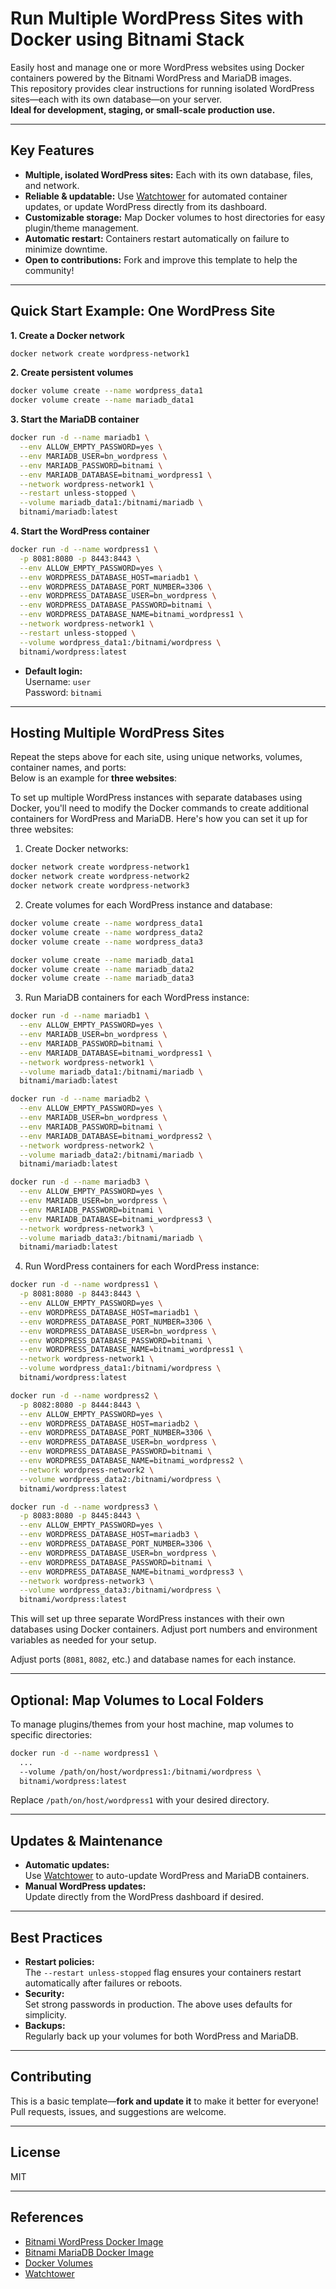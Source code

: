 # Run Multiple WordPress Sites with Docker using Bitnami Stack

Easily host and manage one or more WordPress websites using Docker containers powered by the Bitnami WordPress and MariaDB images.  
This repository provides clear instructions for running isolated WordPress sites—each with its own database—on your server.  
**Ideal for development, staging, or small-scale production use.**

---

## Key Features

- **Multiple, isolated WordPress sites:** Each with its own database, files, and network.
- **Reliable & updatable:** Use [Watchtower](https://containrrr.dev/watchtower/) for automated container updates, or update WordPress directly from its dashboard.
- **Customizable storage:** Map Docker volumes to host directories for easy plugin/theme management.
- **Automatic restart:** Containers restart automatically on failure to minimize downtime.
- **Open to contributions:** Fork and improve this template to help the community!

---

## Quick Start Example: One WordPress Site

**1. Create a Docker network**  
```bash
docker network create wordpress-network1
```

**2. Create persistent volumes**  
```bash
docker volume create --name wordpress_data1
docker volume create --name mariadb_data1
```

**3. Start the MariaDB container**  
```bash
docker run -d --name mariadb1 \
  --env ALLOW_EMPTY_PASSWORD=yes \
  --env MARIADB_USER=bn_wordpress \
  --env MARIADB_PASSWORD=bitnami \
  --env MARIADB_DATABASE=bitnami_wordpress1 \
  --network wordpress-network1 \
  --restart unless-stopped \
  --volume mariadb_data1:/bitnami/mariadb \
  bitnami/mariadb:latest
```

**4. Start the WordPress container**  
```bash
docker run -d --name wordpress1 \
  -p 8081:8080 -p 8443:8443 \
  --env ALLOW_EMPTY_PASSWORD=yes \
  --env WORDPRESS_DATABASE_HOST=mariadb1 \
  --env WORDPRESS_DATABASE_PORT_NUMBER=3306 \
  --env WORDPRESS_DATABASE_USER=bn_wordpress \
  --env WORDPRESS_DATABASE_PASSWORD=bitnami \
  --env WORDPRESS_DATABASE_NAME=bitnami_wordpress1 \
  --network wordpress-network1 \
  --restart unless-stopped \
  --volume wordpress_data1:/bitnami/wordpress \
  bitnami/wordpress:latest
```

- **Default login:**  
  Username: `user`  
  Password: `bitnami`

---

## Hosting Multiple WordPress Sites

Repeat the steps above for each site, using unique networks, volumes, container names, and ports:  
Below is an example for **three websites**:


To set up multiple WordPress instances with separate databases using Docker, you'll need to modify the Docker commands to create additional containers for WordPress and MariaDB. Here's how you can set it up for three websites:

1. Create Docker networks:
```bash
docker network create wordpress-network1
docker network create wordpress-network2
docker network create wordpress-network3
```

2. Create volumes for each WordPress instance and database:
```bash
docker volume create --name wordpress_data1
docker volume create --name wordpress_data2
docker volume create --name wordpress_data3

docker volume create --name mariadb_data1
docker volume create --name mariadb_data2
docker volume create --name mariadb_data3
```

3. Run MariaDB containers for each WordPress instance:
```bash
docker run -d --name mariadb1 \
  --env ALLOW_EMPTY_PASSWORD=yes \
  --env MARIADB_USER=bn_wordpress \
  --env MARIADB_PASSWORD=bitnami \
  --env MARIADB_DATABASE=bitnami_wordpress1 \
  --network wordpress-network1 \
  --volume mariadb_data1:/bitnami/mariadb \
  bitnami/mariadb:latest

docker run -d --name mariadb2 \
  --env ALLOW_EMPTY_PASSWORD=yes \
  --env MARIADB_USER=bn_wordpress \
  --env MARIADB_PASSWORD=bitnami \
  --env MARIADB_DATABASE=bitnami_wordpress2 \
  --network wordpress-network2 \
  --volume mariadb_data2:/bitnami/mariadb \
  bitnami/mariadb:latest

docker run -d --name mariadb3 \
  --env ALLOW_EMPTY_PASSWORD=yes \
  --env MARIADB_USER=bn_wordpress \
  --env MARIADB_PASSWORD=bitnami \
  --env MARIADB_DATABASE=bitnami_wordpress3 \
  --network wordpress-network3 \
  --volume mariadb_data3:/bitnami/mariadb \
  bitnami/mariadb:latest
```

4. Run WordPress containers for each WordPress instance:
```bash
docker run -d --name wordpress1 \
  -p 8081:8080 -p 8443:8443 \
  --env ALLOW_EMPTY_PASSWORD=yes \
  --env WORDPRESS_DATABASE_HOST=mariadb1 \
  --env WORDPRESS_DATABASE_PORT_NUMBER=3306 \
  --env WORDPRESS_DATABASE_USER=bn_wordpress \
  --env WORDPRESS_DATABASE_PASSWORD=bitnami \
  --env WORDPRESS_DATABASE_NAME=bitnami_wordpress1 \
  --network wordpress-network1 \
  --volume wordpress_data1:/bitnami/wordpress \
  bitnami/wordpress:latest

docker run -d --name wordpress2 \
  -p 8082:8080 -p 8444:8443 \
  --env ALLOW_EMPTY_PASSWORD=yes \
  --env WORDPRESS_DATABASE_HOST=mariadb2 \
  --env WORDPRESS_DATABASE_PORT_NUMBER=3306 \
  --env WORDPRESS_DATABASE_USER=bn_wordpress \
  --env WORDPRESS_DATABASE_PASSWORD=bitnami \
  --env WORDPRESS_DATABASE_NAME=bitnami_wordpress2 \
  --network wordpress-network2 \
  --volume wordpress_data2:/bitnami/wordpress \
  bitnami/wordpress:latest

docker run -d --name wordpress3 \
  -p 8083:8080 -p 8445:8443 \
  --env ALLOW_EMPTY_PASSWORD=yes \
  --env WORDPRESS_DATABASE_HOST=mariadb3 \
  --env WORDPRESS_DATABASE_PORT_NUMBER=3306 \
  --env WORDPRESS_DATABASE_USER=bn_wordpress \
  --env WORDPRESS_DATABASE_PASSWORD=bitnami \
  --env WORDPRESS_DATABASE_NAME=bitnami_wordpress3 \
  --network wordpress-network3 \
  --volume wordpress_data3:/bitnami/wordpress \
  bitnami/wordpress:latest
```

This will set up three separate WordPress instances with their own databases using Docker containers. Adjust port numbers and environment variables as needed for your setup.



Adjust ports (`8081`, `8082`, etc.) and database names for each instance.

---

## Optional: Map Volumes to Local Folders

To manage plugins/themes from your host machine, map volumes to specific directories:
```bash
docker run -d --name wordpress1 \
  ...
  --volume /path/on/host/wordpress1:/bitnami/wordpress \
  bitnami/wordpress:latest
```
Replace `/path/on/host/wordpress1` with your desired directory.

---

## Updates & Maintenance

- **Automatic updates:**  
  Use [Watchtower](https://containrrr.dev/watchtower/) to auto-update WordPress and MariaDB containers.
- **Manual WordPress updates:**  
  Update directly from the WordPress dashboard if desired.

---

## Best Practices

- **Restart policies:**  
  The `--restart unless-stopped` flag ensures your containers restart automatically after failures or reboots.
- **Security:**  
  Set strong passwords in production. The above uses defaults for simplicity.
- **Backups:**  
  Regularly back up your volumes for both WordPress and MariaDB.

---

## Contributing

This is a basic template—**fork and update it** to make it better for everyone!  
Pull requests, issues, and suggestions are welcome.

---

## License

MIT

---

## References

- [Bitnami WordPress Docker Image](https://hub.docker.com/r/bitnami/wordpress)
- [Bitnami MariaDB Docker Image](https://hub.docker.com/r/bitnami/mariadb)
- [Docker Volumes](https://docs.docker.com/storage/volumes/)
- [Watchtower](https://containrrr.dev/watchtower/)
